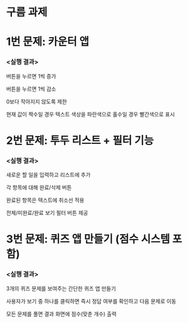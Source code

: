 # 구름 과제

# 1번 문제: 카운터 앱

### <실행 결과>

버튼을 누르면 1씩 증가

버튼을 누르면 1씩 감소

0보다 작아지지 않도록 제한

현재 값이 짝수일 경우 텍스트 색상을 파란색으로 홀수일 경우 빨간색으로 표시

# 2번 문제: 투두 리스트 + 필터 기능

### <실행 결과>

새로운 할 일을 입력하고 리스트에 추가

각 항목에 대해 완료/삭제 버튼

완료된 항목은 텍스트에 취소선 적용

전체/미완료/완료 보기 필터 버튼 제공

# 3번 문제: 퀴즈 앱 만들기 (점수 시스템 포함)

### <실행 결과>

3개의 퀴즈 문제를 보여주는 간단한 퀴즈 앱 만들기

사용자가 보기 중 하나를 클릭하면 즉시 정답 여부를 확인하고 다음 문제로 이동

모든 문제를 풀면 결과 화면에 점수(맞춘 개수) 출력
